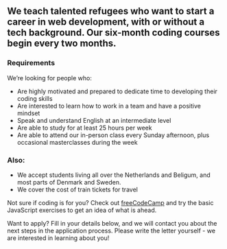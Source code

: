 ## We teach talented refugees who want to start a career in web development, with or without a tech background. Our six-month coding courses begin every two months.

### Requirements

We’re looking for people who:

- Are highly motivated and prepared to dedicate time to developing their coding skills
- Are interested to learn how to work in a team and have a positive mindset
- Speak and understand English at an intermediate level
- Are able to study for at least 25 hours per week
- Are able to attend our in-person class every Sunday afternoon, plus occasional masterclasses during the week

### Also:

- We accept students living all over the Netherlands and Beligum, and most parts of Denmark and Sweden.
- We cover the cost of train tickets for travel

Not sure if coding is for you? Check out [freeCodeCamp](https://www.freecodecamp.org/) and try the basic JavaScript exercises to get an idea of what is ahead.

Want to apply? Fill in your details below, and we will contact you about the next steps in the application process. Please write the letter yourself - we are interested in learning about you!
